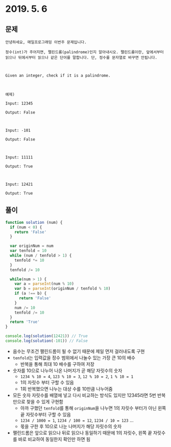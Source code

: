 # 2019. 5. 6

## 문제
```
안녕하세요, 매일프로그래밍 이번주 문제입니다.
 
정수(int)가 주어지면, 팰린드롬(palindrome)인지 알아내시오. 팰린드롬이란, 앞에서부터 읽으나 뒤에서부터 읽으나 같은 단어를 말합니다. 단, 정수를 문자열로 바꾸면 안됩니다.



Given an integer, check if it is a palindrome.



예제)

Input: 12345

Output: False



Input: -101

Output: False



Input: 11111

Output: True



Input: 12421

Output: True
```

## 풀이
```javascript
function solution (num) {
  if (num < 0) {
    return 'False'
  }

  var originNum = num
  var tenfold = 10
  while (num / tenfold > 1) {
    tenfold *= 10
  }
  tenfold /= 10

  while(num > 1) {
    var a = parseInt(num % 10)
    var b = parseInt(originNum / tenfold % 10)
    if (a !== b) {
      return 'False'
    }
    num /= 10
    tenfold /= 10
  }
  return 'True'
}

console.log(solution(12421)) // True
console.log(solution(-101)) // False
```

- 음수는 무조건 팰린드롬이 될 수 없기 때문에 제일 먼저 걸러내도록 구현
- `tenfold`는 입력값을 정수 범위에서 나눌수 있는 가장 큰 10의 배수
  - 반복을 통해 최대 10 배수를 구하여 저장
- 숫자를 10으로 나누어 나온 나머지가 곧 해당 자릿수의 숫자
  - `1234 % 10 = 4`, `123 % 10 = 3`, `12 % 10 = 2`, `1 % 10 = 1`
  - 1의 자릿수 부터 구할 수 있음
  - 1회 반복했으면 나누는 대상 수를 10만큼 나누어줌
- 모든 숫자 자릿수를 배열에 넣고 다시 비교하는 방식도 있지만 12345라면 5번 반복만으로 찾을 수 있게 구현함
  - 아까 구했던 `tenfold`를 통해 `originNum`을 나누면 1의 자릿수 부터가 아닌 왼쪽 끝 자릿수부터 구할 수 있음
  - `1234 / 1000 = 1`, `1234 / 100 = 12`, `1234 / 10 = 123` ...
  - 몫을 구한 후 10으로 나눈 나머지가 해당 자릿수의 숫자
- 팰린드롬은 앞으로 읽으나 뒤로 읽으나 동일하기 때문에 1의 자릿수, 왼쪽 끝 자릿수를 바로 비교하여 동일한지 확인만 하면 됨
